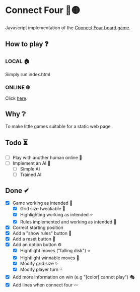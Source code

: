 # Connect Four 🔴🟡
Javascript implementation of the [Connect Four board game](https://en.wikipedia.org/wiki/Connect_Four).

## How to play ❓
### LOCAL 🏠
Simply run index.html

### ONLINE 🌐
Click [here](https://thecsmine.github.io/ConnectFourJS).

## Why ❔
To make little games suitable for a static web page 

## Todo ⏳

- [ ] Play with another human online 👬
- [ ] Implement an AI 🤖
    - [ ] Simple AI
    - [ ] Trained AI

## Done ✔ 

- [x] Game working as intended 💯
    - [x] Grid size tweakable 🔳
    - [x] Highlighting working as intended ⭐
    - [x] Rules implemented and working as intended 📕
- [x] Correct starting position
- [x] Add a "show rules" button 📖
- [x] Add a reset button 🔁
- [x] Add an option button ⚙
	- [x] Hightlight moves ("falling disk") ⭐
	- [x] Hightlight winnable moves 🌟
	- [x] Modify grid size ✨
    - [x] Modify player turn 🃏
- [x] Add more information on win (e.g "[color] cannot play") 🎭
- [x] Add lines when connect four 〰
